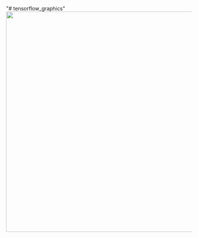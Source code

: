 "# tensorflow_graphics" 
<img src="https://github.com/sandroormeno/spiral--tensorflow/blob/master/4-model-tensorflow.gif" width=600 />
